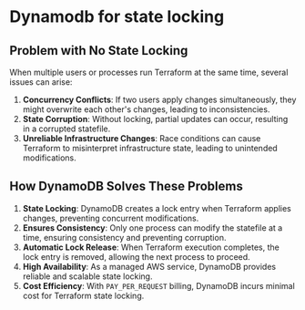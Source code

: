 # Dynamodb for state locking

## **Problem with No State Locking**
When multiple users or processes run Terraform at the same time, several issues can arise:
1. **Concurrency Conflicts**: If two users apply changes simultaneously, they might overwrite each other's changes, leading to inconsistencies.
2. **State Corruption**: Without locking, partial updates can occur, resulting in a corrupted statefile.
3. **Unreliable Infrastructure Changes**: Race conditions can cause Terraform to misinterpret infrastructure state, leading to unintended modifications.

## **How DynamoDB Solves These Problems**
1. **State Locking**: DynamoDB creates a lock entry when Terraform applies changes, preventing concurrent modifications.
2. **Ensures Consistency**: Only one process can modify the statefile at a time, ensuring consistency and preventing corruption.
3. **Automatic Lock Release**: When Terraform execution completes, the lock entry is removed, allowing the next process to proceed.
4. **High Availability**: As a managed AWS service, DynamoDB provides reliable and scalable state locking.
5. **Cost Efficiency**: With `PAY_PER_REQUEST` billing, DynamoDB incurs minimal cost for Terraform state locking.